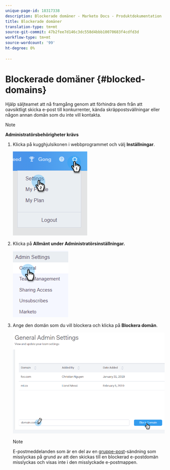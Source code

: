 ```yaml
---
unique-page-id: 18317338
description: Blockerade domäner - Marketo Docs - Produktdokumentation
title: Blockerade domäner
translation-type: tm+mt
source-git-commit: 47b2fee7d146c3dc558d4bbb10070683f4cdfd3d
workflow-type: tm+mt
source-wordcount: '99'
ht-degree: 0%

---
```



# Blockerade domäner {#blocked-domains}

Hjälp säljteamet att nå framgång genom att förhindra dem från att oavsiktligt skicka e-post till konkurrenter, kända skräppostsvällningar eller någon annan domän som du inte vill kontakta.

>[!NOTE]
>
>**Administratörsbehörigheter krävs**

1. Klicka på kugghjulsikonen i webbprogrammet och välj **Inställningar**.

   ![](assets/one-3.png)

1. Klicka på **Allmänt under Administratörsinställningar.**

   ![](assets/two-3.png)

1. Ange den domän som du vill blockera och klicka på **Blockera domän**.

   ![](assets/three-3.png)

   >[!NOTE]
   >
   >E-postmeddelanden som är en del av en [gruppe-post](http://docs.marketo.com/x/KAQ6Ag)-sändning som misslyckas på grund av att den skickas till en blockerad e-postdomän misslyckas och visas inte i den misslyckade e-postmappen.

